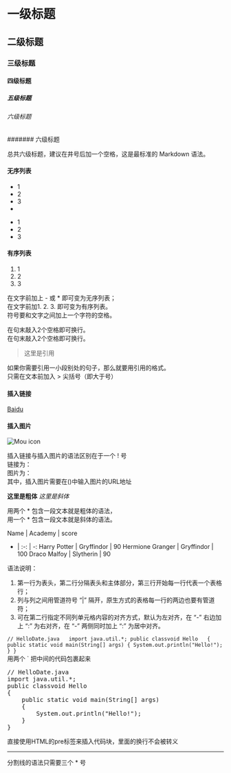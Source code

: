 # 一级标题

## 二级标题

### 三级标题

#### 四级标题

##### 五级标题

###### 六级标题

####### 六级标题

总共六级标题，建议在井号后加一个空格，这是最标准的 Markdown 语法。

#### 无序列表
* 1
* 2
* 3
* 
- 1
- 2
- 3

#### 有序列表
1. 1
2. 2
3. 3  

在文字前加上 - 或 * 即可变为无序列表；  
在文字前加1. 2. 3. 即可变为有序列表。  
符号要和文字之间加上一个字符的空格。

在句末敲入2个空格即可换行。  
在句末敲入2个空格即可换行。  

> 这里是引用

如果你需要引用一小段别处的句子，那么就要用引用的格式。  
只需在文本前加入 > 尖括号（即大于号）

#### 插入链接
[Baidu](http://baidu.com)  

#### 插入图片
![Mou icon](http://mouapp.com/Mou_128.png)  

插入链接与插入图片的语法区别在于一个 ! 号  
链接为：[]()  
图片为：![]()  
其中，插入图片需要在()中输入图片的URL地址

**这里是粗体** *这里是斜体*  

用两个 * 包含一段文本就是粗体的语法，  
用一个 * 包含一段文本就是斜体的语法。

Name | Academy | score 
 - | :-: | -: 
Harry Potter | Gryffindor | 90 
Hermione Granger | Gryffindor | 100 
Draco Malfoy | Slytherin | 90

语法说明：  
1. 第一行为表头，第二行分隔表头和主体部分，第三行开始每一行代表一个表格行；  
2. 列与列之间用管道符号 “|” 隔开，原生方式的表格每一行的两边也要有管道符；  
3. 可在第二行指定不同列单元格内容的对齐方式，默认为左对齐，在 “-” 右边加上 “:” 为右对齐，在 “-” 两侧同时加上 “:” 为居中对齐。

`
// HelloDate.java  
import java.util.*;
public classvoid Hello  
{
	public static void main(String[] args)
	{
		System.out.println("Hello!");
	}
}
`  
用两个 ` 把中间的代码包裹起来

<pre>
// HelloDate.java  
import java.util.*;
public classvoid Hello  
{
	public static void main(String[] args)
	{
		System.out.println("Hello!");
	}
}
</pre>
直接使用HTML的pre标签来插入代码块，里面的换行不会被转义

***
分割线的语法只需要三个 * 号
